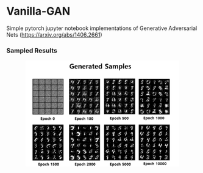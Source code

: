 # Vanilla-GAN







Simple pytorch jupyter notebook implementations of Generative Adversarial Nets (https://arxiv.org/abs/1406.2661)




### Sampled Results

<div align="center">
	<img src="/Samples/Samples.PNG" width="80%" height="80%"/>
</div>
</a>

